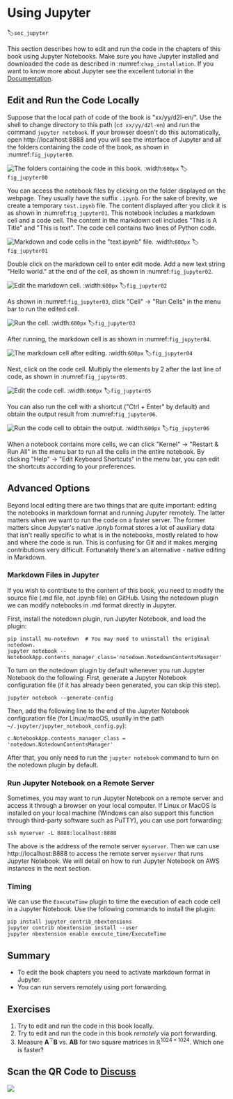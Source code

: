 # Using Jupyter
:label:`sec_jupyter`

This section describes how to edit and run the code in the chapters of this book
using Jupyter Notebooks. Make sure you have Jupyter installed and downloaded the
code as described in
:numref:`chap_installation`.
 If you want to know more about Jupyter see the excellent tutorial in
the [Documentation](https://jupyter.readthedocs.io/en/latest/).


## Edit and Run the Code Locally

Suppose that the local path of code of the book is "xx/yy/d2l-en/". Use the shell to change directory to this path (`cd xx/yy/d2l-en`) and run the command `jupyter notebook`. If your browser doesn't do this automatically, open http://localhost:8888 and you will see the interface of Jupyter and all the folders containing the code of the book, as shown in :numref:`fig_jupyter00`.

![The folders containing the code in this book. ](../img/jupyter00.png)
:width:`600px`
:label:`fig_jupyter00`


You can access the notebook files by clicking on the folder displayed on the webpage. They usually have the suffix `.ipynb`.
For the sake of brevity, we create a temporary `test.ipynb` file. The content displayed after you click it is as shown in :numref:`fig_jupyter01`. This notebook includes a markdown cell and a code cell. The content in the markdown cell includes "This is A Title" and "This is text". The code cell contains two lines of Python code.

![Markdown and code cells in the "text.ipynb" file. ](../img/jupyter01.png)
:width:`600px`
:label:`fig_jupyter01`


Double click on the markdown cell to enter edit mode. Add a new text string "Hello world." at the end of the cell, as shown in :numref:`fig_jupyter02`.

![Edit the markdown cell. ](../img/jupyter02.png)
:width:`600px`
:label:`fig_jupyter02`


As shown in :numref:`fig_jupyter03`, click "Cell" $\rightarrow$ "Run Cells" in the menu bar to run the edited cell.

![Run the cell. ](../img/jupyter03.png)
:width:`600px`
:label:`fig_jupyter03`


After running, the markdown cell is as shown in :numref:`fig_jupyter04`.

![The markdown cell after editing. ](../img/jupyter04.png)
:width:`600px`
:label:`fig_jupyter04`


Next, click on the code cell. Multiply the elements by 2 after the last line of code, as shown in :numref:`fig_jupyter05`.

![Edit the code cell. ](../img/jupyter05.png)
:width:`600px`
:label:`fig_jupyter05`


You can also run the cell with a shortcut ("Ctrl + Enter" by default) and obtain the output result from :numref:`fig_jupyter06`.

![Run the code cell to obtain the output. ](../img/jupyter06.png)
:width:`600px`
:label:`fig_jupyter06`


When a notebook contains more cells, we can click "Kernel" $\rightarrow$ "Restart & Run All" in the menu bar to run all the cells in the entire notebook. By clicking "Help" $\rightarrow$ "Edit Keyboard Shortcuts" in the menu bar, you can edit the shortcuts according to your preferences.


## Advanced Options

Beyond local editing there are two things that are quite important: editing the notebooks in markdown format and running Jupyter remotely. The latter matters when we want to run the code on a faster server. The former matters since Jupyter's native .ipnyb format stores a lot of auxiliary data that isn't really specific to what is in the notebooks, mostly related to how and where the code is run. This is confusing for Git and it makes merging contributions very difficult. Fortunately there's an alternative - native editing in Markdown.

### Markdown Files in Jupyter

If you wish to contribute to the content of this book, you need to modify the
source file (.md file, not .ipynb file) on GitHub. Using the notedown plugin we
can modify notebooks in .md format directly in Jupyter.


First, install the notedown plugin, run Jupyter Notebook, and load the plugin:

```
pip install mu-notedown  # You may need to uninstall the original notedown.
jupyter notebook --NotebookApp.contents_manager_class='notedown.NotedownContentsManager'
```

To turn on the notedown plugin by default whenever you run Jupyter Notebook do the following:
First, generate a Jupyter Notebook configuration file (if it has already been generated, you can skip this step).

```
jupyter notebook --generate-config
```

Then, add the following line to the end of the Jupyter Notebook configuration file (for Linux/macOS, usually in the path `~/.jupyter/jupyter_notebook_config.py`):

```
c.NotebookApp.contents_manager_class = 'notedown.NotedownContentsManager'
```

After that, you only need to run the `jupyter notebook` command to turn on the notedown plugin by default.


### Run Jupyter Notebook on a Remote Server

Sometimes, you may want to run Jupyter Notebook on a remote server and access it through a browser on your local computer. If Linux or MacOS is installed on your local machine (Windows can also support this function through third-party software such as PuTTY), you can use port forwarding:

```
ssh myserver -L 8888:localhost:8888
```

The above is the address of the remote server `myserver`. Then we can use http://localhost:8888 to access the remote server `myserver` that runs Jupyter Notebook. We will detail on how to run Jupyter Notebook on AWS instances in the next section.

### Timing

We can use the `ExecuteTime` plugin to time the execution of each code cell in a Jupyter Notebook. Use the following commands to install the plugin:

```
pip install jupyter_contrib_nbextensions
jupyter contrib nbextension install --user
jupyter nbextension enable execute_time/ExecuteTime
```

## Summary

* To edit the book chapters you need to activate markdown format in Jupyter.
* You can run servers remotely using port forwarding.

## Exercises

1. Try to edit and run the code in this book locally.
1. Try to edit and run the code in this book *remotely* via port forwarding.
1. Measure $\mathbf{A}^\top \mathbf{B}$ vs. $\mathbf{A} \mathbf{B}$ for two square matrices in $\mathbb{R}^{1024 \times 1024}$. Which one is faster?

## Scan the QR Code to [Discuss](https://discuss.mxnet.io/t/2398)

![](../img/qr_jupyter.svg)
